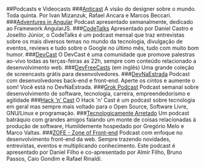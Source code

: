 ##Podcasts e Videocasts
###[Anticast](http://www.b9.com.br/podcasts/anticast)
A visão do designer sobre o mundo. Toda quinta. Por Ivan Mizanzuk, Rafael Ancara e Marcos Beccari.
###[Adventures in Angular](https://devchat.tv/adventures-in-angular)
Podcast apresentado semanalmente, dedicado ao Framework AngularJS.
###[CodeTalks](http://www.codetalks.net/)
Apresentado por Daniel Castro e Joselito Júnior, o CodeTalks é um podcast mensal que traz entrevistas sobre os mais diversos temas no mundo da tecnologia, divulgação de eventos, reviews e tudo sobre o Google no último mês, tudo com muito bom humor.
###[DevCast](http://www.youtube.com/user/DevCastVideos)
O DevCast é uma comunidade que promove palestras ao-vivo todas as terças-feiras as 22h, sempre com conteúdo relacionado a desenvolvimento web.
###[DevFreeCasts](http://devfreecasts.org) (em inglês)
Uma grande coleção de screencasts grátis para desenvolvedores.
###[DevNaEstrada](http://devnaestrada.com.br/)
Podcast com desenvolvedores back-end e front-end. Aperte os cintos e aumente o som!
Você está no DevNaEstrada.
###[Grok Podcast](http://www.grokpodcast.com/)
Podcast semanal sobre desenvolvimento de software, tecnologia, carreira, empreendedorismo e agilidade
###[Hack ‘n’ Cast](http://hackncast.org/)
O Hack 'n' Cast é um podcast sobre tecnologia em geral mas sempre mais voltado para o Open Source, Software Livre, GNU/Linux e programação.
###[Tecnologicamente Arretado](http://tecnologicamentearretado.com.br/)
Um podcast batráquio com grandes amigos falando um monte de coisas relacionadas à produção de software, Humildemente hospedado por Gregório Melo e Marco Valtas.
###[ZOFE - Zone of Front-end](http://zofe.com.br)
Podcast com enfoque no desenvolvimento front-end da web. Sempre trazendo novidades, entrevistas, eventos e multiplicando conhecimento. Este podcast é apresentado por Daniel Filho e co-apresentado por Almir Filho, Bruno Passos, Caio Gondim e Rafael Rinaldi.
